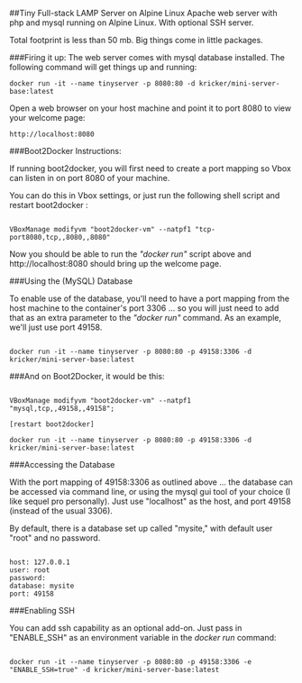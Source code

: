 ##Tiny Full-stack LAMP Server on Alpine Linux
Apache web server with php and mysql running on Alpine Linux. With optional SSH server.

Total footprint is less than 50 mb. Big things come in little packages.

###Firing it up:
The web server comes with mysql database installed. The following command will get things up and running:

```
docker run -it --name tinyserver -p 8080:80 -d kricker/mini-server-base:latest
```

Open a web browser on your host machine and point it to port 8080 to view your welcome page:

```
http://localhost:8080
```


###Boot2Docker Instructions:

If running boot2docker, you will first need to create a port mapping so Vbox can listen in on port 8080 of your machine. 

You can do this in Vbox settings, or just run the following shell script and restart boot2docker :

```

VBoxManage modifyvm "boot2docker-vm" --natpf1 "tcp-port8080,tcp,,8080,,8080"

```

Now you should be able to run the *"docker run"* script above and http://localhost:8080 should bring up the welcome page.


###Using the (MySQL) Database

To enable use of the database, you'll need to have a port mapping from the host machine to the container's port 3306 ... so you will just need to add that as an extra parameter to the *"docker run"* command. As an example, we'll just use port 49158.

```

docker run -it --name tinyserver -p 8080:80 -p 49158:3306 -d kricker/mini-server-base:latest

```

###And on Boot2Docker, it would be this:

```

VBoxManage modifyvm "boot2docker-vm" --natpf1 "mysql,tcp,,49158,,49158";

[restart boot2docker]

docker run -it --name tinyserver -p 8080:80 -p 49158:3306 -d kricker/mini-server-base:latest

```

###Accessing the Database

With the port mapping of 49158:3306 as outlined above ... the database can be accessed via command line, or using the mysql gui tool of your choice (I like sequel pro personally). Just use "localhost" as the host, and port 49158 (instead of the usual 3306). 

By default, there is a database set up called "mysite," with default user "root" and no password.

```

host: 127.0.0.1
user: root
password:
database: mysite
port: 49158

```

###Enabling SSH

You can add ssh capability as an optional add-on. Just pass in "ENABLE_SSH" as an environment variable in the *docker run* command:

```

docker run -it --name tinyserver -p 8080:80 -p 49158:3306 -e "ENABLE_SSH=true" -d kricker/mini-server-base:latest

```
